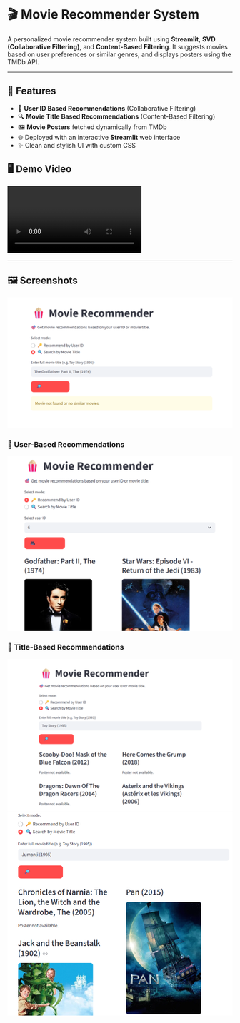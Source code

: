 # 🎬 Movie Recommender System

A personalized movie recommender system built using **Streamlit**, **SVD (Collaborative Filtering)**, and **Content-Based Filtering**. It suggests movies based on user preferences or similar genres, and displays posters using the TMDb API.

---

## 🚀 Features

- 🔑 **User ID Based Recommendations** (Collaborative Filtering)
- 🔍 **Movie Title Based Recommendations** (Content-Based Filtering)
- 🖼️ **Movie Posters** fetched dynamically from TMDb
- 🌐 Deployed with an interactive **Streamlit** web interface
- ✨ Clean and stylish UI with custom CSS 

## 🖥️ Demo Video
![image alt](https://github.com/SanskrutiCha/Movie-Recommender-System/blob/8626614166a3546dd98e79401880aa919181e69c/Demo.mp4)


---

## 🖼️ Screenshots

![image alt](https://github.com/SanskrutiCha/Movie-Recommender-System/blob/aa823278037864c67321f60f21352d00c8ce4c72/Demo2.png)


### 🔹 User-Based Recommendations  
![image alt](https://github.com/SanskrutiCha/Movie-Recommender-System/blob/7cff15025554961b459eae5a30b12059da853881/Demo1.png)

### 🔹 Title-Based Recommendations  
![image alt](https://github.com/SanskrutiCha/Movie-Recommender-System/blob/aa823278037864c67321f60f21352d00c8ce4c72/Demo3.png)
![image alt](https://github.com/SanskrutiCha/Movie-Recommender-System/blob/aa823278037864c67321f60f21352d00c8ce4c72/Demo4.png)

